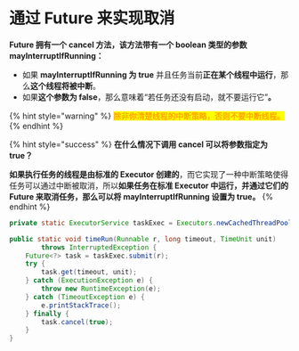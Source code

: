 # 通过 Future 来实现取消

**Future 拥有一个 cancel 方法，该方法带有一个 boolean 类型的参数 mayInterruptIfRunning：**

* 如果 **mayInterruptIfRunning 为 true** 并且任务当前**正在某个线程中运行**，那么**这个线程将被中断**。
* 如果**这个参数为 false**，那么意味着“若任务还没有启动，就不要运行它”**。**

{% hint style="warning" %}
<mark style="color:orange;">**除非你清楚线程的中断策略，否则不要中断线程。**</mark>
{% endhint %}

{% hint style="success" %}
**在什么情况下调用 cancel 可以将参数指定为 true？**

**如果执行任务的线程是由标准的 Executor 创建的**，而它实现了一种中断策略使得任务可以通过中断被取消，所以**如果任务在标准 Executor 中运行，并通过它们的 Future 来取消任务，那么可以将 mayInterruptIfRunning 设置为 true。**
{% endhint %}

```java
private static ExecutorService taskExec = Executors.newCachedThreadPool();

public static void timeRun(Runnable r, long timeout, TimeUnit unit) 
        throws InterruptedException {
    Future<?> task = taskExec.submit(r);
    try {
        task.get(timeout, unit);
    } catch (ExecutionException e) {
        throw new RuntimeException(e);
    } catch (TimeoutException e) {
        e.printStackTrace();
    } finally {
        task.cancel(true);
    }
}
```

